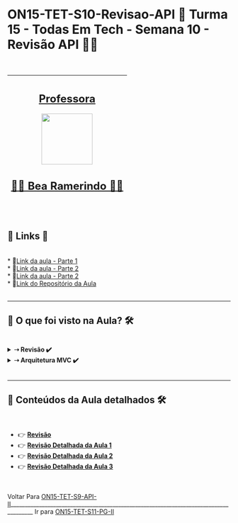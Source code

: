 # ON15-TET-S10-Revisao-API 🤝 Turma 15 - Todas Em Tech - Semana 10 - Revisão API 👩‍💻
</br>
<div align="center">

| [<h2>Professora</h2><img src="https://avatars.githubusercontent.com/u/89533112?v=4" width=115><br><h2>👩‍🏫 Bea Ramerindo ✍🏽</h2>](https://github.com/beatrizramerindo) |  
| :---: |

</div>
</br>

<div>
  <summary>
    <h2>🔗 Links 🔗</h2>
  </summary>
  </br>
  <div>    
    * 📌<a href="https://www.youtube.com/watch?v=prpiYJLRWOM&list=PLymAQGA_lVagCUqYtEgogYohW4KJil1Qw&index=27">Link da aula - Parte 1</a>
    <br/>
    * 📌<a href="https://www.youtube.com/watch?v=b3c_VRAem7Y&list=PLymAQGA_lVagCUqYtEgogYohW4KJil1Qw&index=28">Link da aula - Parte 2</a>
    <br/>
    * 📌<a href="https://www.youtube.com/watch?v=M2pprpDiIig&list=PLymAQGA_lVagCUqYtEgogYohW4KJil1Qw&index=29">Link da aula - Parte 2</a>
    <br/>
    * 📌<a href="https://github.com/reprograma/ON15-TET-S10-Revisao-API">Link do Repositório da Aula</a>
    <br/>
  </div>
</div>
</br>

___
##  👀 O que foi visto na Aula? 🛠️
</br>
<details>
    <summary>
      <strong>➝ Revisão ✔️</strong>
    </summary>    
    <div align="left">        
      <table border=1>             
        <tr>
          <td align="center">👉</td>                
          <td>Node.js</td>                
          <td align="center">✅</td>
        </tr>
        <tr> 
          <td align="center">👉</td>
          <td>HTTP</td>                
          <td align="center">✅</td>
        </tr>
        <tr>    
          <td align="center">👉</td>            
          <td> API</td>                
          <td align="center">✅</td>
        </tr>
	      <tr>    
          <td align="center">👉</td>            
          <td>REST e RESTful</td>                
          <td align="center">✅</td>
        </tr>
      </table>               
    </div>
</details>

<details>
    <summary>
      <strong>➝ Arquitetura MVC ✔️</strong>
    </summary>    
    <div align="left">        
      <table border=1>             
        <tr>
          <td align="center">👉</td>                
          <td>Server.js</td>                
          <td align="center">✅</td>
        </tr>
        <tr> 
          <td align="center">👉</td>
          <td>App.js</td>                
          <td align="center">✅</td>
        </tr>
        <tr>    
          <td align="center">👉</td>            
          <td>Routes</td>                
          <td align="center">✅</td>
        </tr>
	<tr>    
          <td align="center">👉</td>            
          <td>Controller</td>                
          <td align="center">✅</td>
        </tr>
	<tr>    
          <td align="center">👉</td>            
          <td>Model</td>                
          <td align="center">✅</td>
        </tr>
      </table>               
    </div>
</details>
</br>

___
##  🔨 Conteúdos da Aula detalhados 🛠️
</br>

  * 👉 [**Revisão**](readme/README1.md)
  * 👉 [**Revisão Detalhada da Aula 1**](readme/README2.md)
  * 👉 [**Revisão Detalhada da Aula 2**](readme/README3.md)
  * 👉 [**Revisão Detalhada da Aula 3**](readme/README4.md)

</br>

Voltar Para [ON15-TET-S9-API-II](https://github.com/AlineAlmeida85/Reprograma-Curso-Completo/tree/main/Aulas/ON15-TET-S9-API-II)______________________________________________________________________________________ Ir para [ON15-TET-S11-PG-II](https://github.com/AlineAlmeida85/Reprograma-Curso-Completo/tree/main/Aulas/ON15-TET-S11-PG-II)

